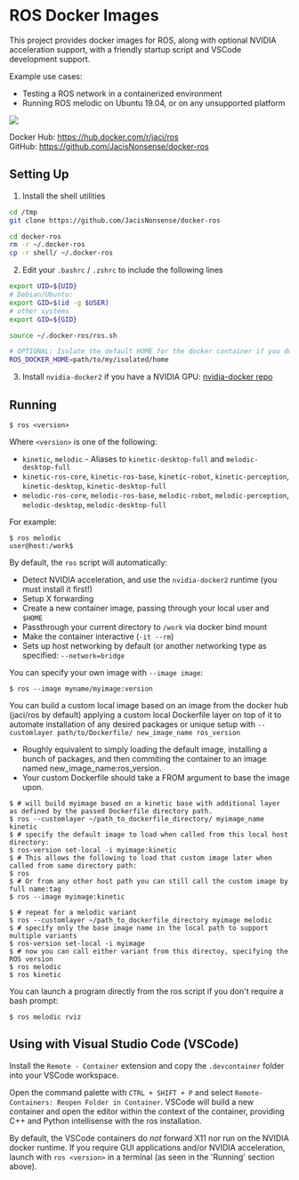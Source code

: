 ROS Docker Images
=====

This project provides docker images for ROS, along with optional NVIDIA acceleration support, with a friendly startup script and VSCode development support.

Example use cases:
  - Testing a ROS network in a containerized environment
  - Running ROS melodic on Ubuntu 19.04, or on any unsupported platform

![](rviz.gif)

Docker Hub: https://hub.docker.com/r/jaci/ros  
GitHub: https://github.com/JacisNonsense/docker-ros

## Setting Up
1. Install the shell utilities
```bash
cd /tmp
git clone https://github.com/JacisNonsense/docker-ros

cd docker-ros
rm -r ~/.docker-ros
cp -r shell/ ~/.docker-ros
```

2. Edit your `.bashrc` / `.zshrc` to include the following lines
```bash
export UID=${UID}
# Debian/Ubuntu:
export GID=$(id -g $USER)
# other systems
export GID=${GID}

source ~/.docker-ros/ros.sh

# OPTIONAL: Isolate the default HOME for the docker container if you don't want to passthrough your own.
ROS_DOCKER_HOME=path/to/my/isolated/home
```

3. Install `nvidia-docker2` if you have a NVIDIA GPU: [nvidia-docker repo](https://github.com/NVIDIA/nvidia-docker)

## Running

```
$ ros <version>
```
Where `<version>` is one of the following:
  - `kinetic`, `melodic` - Aliases to `kinetic-desktop-full` and `melodic-desktop-full`
  - `kinetic-ros-core`, `kinetic-ros-base`, `kinetic-robot`, `kinetic-perception`, `kinetic-desktop`, `kinetic-desktop-full`
  - `melodic-ros-core`, `melodic-ros-base`, `melodic-robot`, `melodic-perception`, `melodic-desktop`, `melodic-desktop-full`

For example:
```
$ ros melodic
user@host:/work$ 
```

By default, the `ros` script will automatically:
  - Detect NVIDIA acceleration, and use the `nvidia-docker2` runtime (you must install it first!)
  - Setup X forwarding
  - Create a new container image, passing through your local user and `$HOME`
  - Passthrough your current directory to `/work` via docker bind mount
  - Make the container interactive (`-it --rm`)
  - Sets up host networking by default (or another networking type as specified: `--network=bridge`

You can specify your own image with `--image image`:
```
$ ros --image myname/myimage:version
```

You can build a custom local image based on an image from the docker hub (jaci/ros by default) applying a custom local Dockerfile layer on top of it to automate installation of any desired packages or unique setup with `--customlayer path/to/Dockerfile/ new_image_name ros_version`
  - Roughly equivalent to simply loading the default image, installing a bunch of packages, and then commiting the container to an image named new_image_name:ros_version.
  - Your custom Dockerfile should take a FROM argument to base the image upon.

```
$ # will build myimage based on a kinetic base with additional layer as defined by the passed Dockerfile directory path. 
$ ros --customlayer ~/path_to_dockerfile_directory/ myimage_name kinetic
$ # specify the default image to load when called from this local host directory:
$ ros-version set-local -i myimage:kinetic
$ # This allows the following to load that custom image later when called from same directory path:
$ ros
$ # Or from any other host path you can still call the custom image by full name:tag
$ ros --image myimage:kinetic

$ # repeat for a melodic variant
$ ros --customlayer ~/path_to_dockerfile_directory myimage melodic
$ # specify only the base image name in the local path to support multiple variants
$ ros-version set-local -i myimage
$ # now you can call either variant from this directoy, specifying the ROS version
$ ros melodic
$ ros kinetic
```

You can launch a program directly from the ros script if you don't require a bash prompt:
```
$ ros melodic rviz
```

## Using with Visual Studio Code (VSCode)
Install the `Remote - Container` extension and copy the `.devcontainer` folder into your VSCode workspace.

Open the command palette with `CTRL + SHIFT + P` and select `Remote-Containers: Reopen Folder in Container`. VSCode will build a new container and open the editor within the context of the container, providing C++ and Python intellisense with the ros installation.

By default, the VSCode containers do _not_ forward X11 nor run on the NVIDIA docker runtime. If you require GUI applications and/or NVIDIA acceleration, launch with `ros <version>` in a terminal (as seen in the 'Running' section above).

